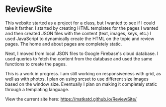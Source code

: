 # ReviewSite

This website started as a project for a class, but I wanted to see if I could take it farther. I started by creating HTML templates for the pages I wanted and then created JSON files with the content (text, images, keys, etc.) I used JavaScript to dynamically create the HTML on the topic and review pages. The home and about pages are completely static.

Next, I moved from local JSON files to Google Firebase's cloud database. I used queries to fetch the content from the database and used the same functions to create the pages.

This is a work in progress. I am still working on responsiveness with grid, as well as with photos. I plan on using srcset to use different size images based on the window size. 
Eventually I plan on making it completely static through a templating language.

View the current site here: https://matkatd.github.io/ReviewSite/
